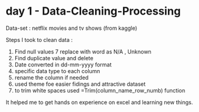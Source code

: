 # day 1 - Data-Cleaning-Processing
Data-set : netflix movies and tv shows (from kaggle)

Steps I took to clean data :
1. Find null values 7 replace with word as N/A , Unknown
2. Find duplicate value and delete
3. Date converted in dd-mm-yyyy format
4. specific data type to each column
5. rename the column if needed
6. used theme foe easier fidings and attractive dataset
7. to trim white spaces used =Trim(column_name_row_numb) function

It helped me to get hands on experience on excel and learning new things. 
